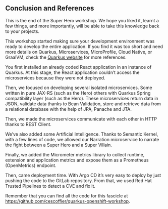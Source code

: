 ## Conclusion and References

This is the end of the Super Hero workshop. We hope you liked it, learnt a few things, and more importantly, will be able to take this knowledge back to your projects.

This workshop started making sure your development environment was ready to develop the entire application. 
If you find it was too short and need more details on Quarkus, Microservices, MicroProfile, Cloud Native, or GraalVM, check the [Quarkus website](https://quarkus.io) for more references.

You first installed an already coded React application in an instance of Quarkus.
At this stage, the React application couldn’t access the microservices because they were not deployed.

Then, we focused on developing several isolated microservices. 
Some written in pure JAX-RS (such as the Hero) others with Quarkus Spring compatibility layer (such as the Hero). 
These microservices return data in JSON, validate data thanks to Bean Validation, store and retrieve data from a relational database with the help of JPA, Panache and JTA.

Then, we made the microservices communicate with each other in HTTP thanks to REST Client.

We’ve also added some Artificial Intelligence. Thanks to Semantic Kernel, with a few lines of code, we allowed our Narration microservice to narrate the fight between a Super Hero and a Super Villain.

Finally, we added the Micrometer metrics library to collect runtime, extension and application metrics and expose them as a Prometheus (OpenMetrics) endpoint.

Then, came deployment time. With Argo CD it’s very easy to deploy by just pushing the code to the GitLab repository. 
From that, we used Red Hat Trusted Pipelines to detect a CVE and fix it.

Remember that you can find all the code for this fascicle at https://github.com/cescoffier/quarkus-openshift-workshop. 
